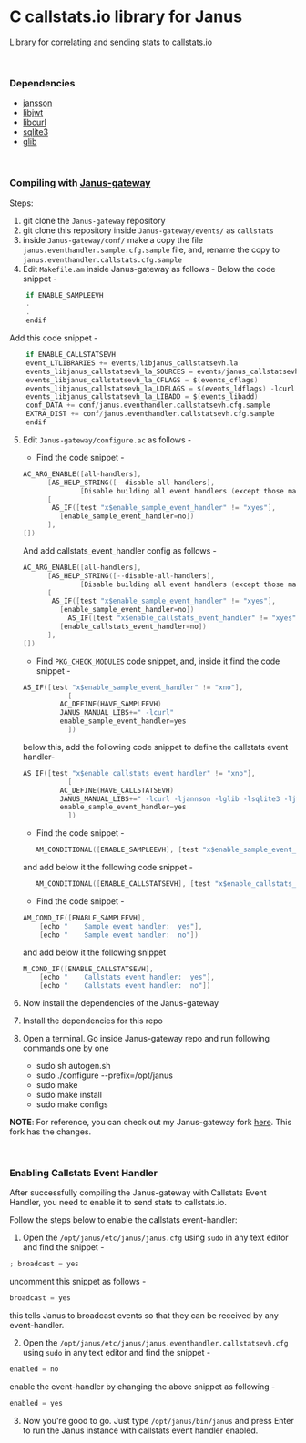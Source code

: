 # C callstats.io library for Janus

Library for correlating and sending stats to [callstats.io](https://callstats.io)

<br />

### Dependencies   

   * [jansson](https://github.com/akheron/jansson)
   * [libjwt](https://github.com/benmcollins/libjwt)
   * [libcurl](https://curl.haxx.se/libcurl/c/)
   * [sqlite3](https://www.sqlite.org/capi3ref.html)
   * [glib](https://developer.gnome.org/glib/)

<br />

### Compiling with [Janus-gateway](https://github.com/meetecho/janus-gateway)

Steps:

1. git clone the `Janus-gateway` repository
2. git clone this repository inside `Janus-gateway/events/` as `callstats`
3. inside `Janus-gateway/conf/` make a copy the file `janus.eventhandler.sample.cfg.sample`
file, and, rename the copy to `janus.eventhandler.callstats.cfg.sample`
4. Edit `Makefile.am` inside Janus-gateway as follows -
Below the code snippet -
```C
    if ENABLE_SAMPLEEVH
    .
    .
    endif
```
Add this code snippet -
```C
    if ENABLE_CALLSTATSEVH
    event_LTLIBRARIES += events/libjanus_callstatsevh.la
    events_libjanus_callstatsevh_la_SOURCES = events/janus_callstatsevh.c
    events_libjanus_callstatsevh_la_CFLAGS = $(events_cflags)
    events_libjanus_callstatsevh_la_LDFLAGS = $(events_ldflags) -lcurl -lsqlite3 -ljwt -ljansson -lglib
    events_libjanus_callstatsevh_la_LIBADD = $(events_libadd)
    conf_DATA += conf/janus.eventhandler.callstatsevh.cfg.sample
    EXTRA_DIST += conf/janus.eventhandler.callstatsevh.cfg.sample
    endif
```
5. Edit `Janus-gateway/configure.ac` as follows -

	* Find the code snippet -
	```C
	AC_ARG_ENABLE([all-handlers],
	      [AS_HELP_STRING([--disable-all-handlers],
			      [Disable building all event handlers (except those manually enabled)])],
	      [
	       AS_IF([test "x$enable_sample_event_handler" != "xyes"],
		     [enable_sample_event_handler=no])
	      ],
	[])
	```

	And add callstats_event_handler config as follows -

	```C
	AC_ARG_ENABLE([all-handlers],
	      [AS_HELP_STRING([--disable-all-handlers],
			      [Disable building all event handlers (except those manually enabled)])],
	      [
	       AS_IF([test "x$enable_sample_event_handler" != "xyes"],
		     [enable_sample_event_handler=no])
			   AS_IF([test "x$enable_callstats_event_handler" != "xyes"],
		     [enable_callstats_event_handler=no])
	      ],
	[])
	```

	* Find `PKG_CHECK_MODULES` code snippet, and, inside it
	find the code snippet -
	```C
	AS_IF([test "x$enable_sample_event_handler" != "xno"],
		       [
			 AC_DEFINE(HAVE_SAMPLEEVH)
			 JANUS_MANUAL_LIBS+=" -lcurl"
			 enable_sample_event_handler=yes
		       ])
	```

	below this, add the following code snippet to define the callstats event handler-
	```C
	AS_IF([test "x$enable_callstats_event_handler" != "xno"],
		       [
			 AC_DEFINE(HAVE_CALLSTATSEVH)
			 JANUS_MANUAL_LIBS+=" -lcurl -ljannson -lglib -lsqlite3 -ljwt"
			 enable_sample_event_handler=yes
		       ])
	```

	* Find the code snippet -
	```C
	   AM_CONDITIONAL([ENABLE_SAMPLEEVH], [test "x$enable_sample_event_handler" = "xyes"])
	```
	and add below it the following code snippet -

	```C
	   AM_CONDITIONAL([ENABLE_CALLSTATSEVH], [test "x$enable_callstats_event_handler" = "xyes"])
	```

	* Find the code snippet -

	```C
	AM_COND_IF([ENABLE_SAMPLEEVH],
		[echo "    Sample event handler:  yes"],
		[echo "    Sample event handler:  no"])
	````

	and add below it the following snippet

	```C
	M_COND_IF([ENABLE_CALLSTATSEVH],
		[echo "    Callstats event handler:  yes"],
		[echo "    Callstats event handler:  no"])
	```

6. Now install the dependencies of the Janus-gateway
7. Install the dependencies for this repo
8. Open a terminal. Go inside Janus-gateway repo and run following commands one by one
	* sudo sh autogen.sh
	* sudo ./configure --prefix=/opt/janus
	* sudo make
	* sudo make install
	* sudo make configs

**NOTE**: For reference, you can check out my Janus-gateway fork [here](https://github.com/code-master5/janus-gateway/tree/callstats-integration). This fork has the changes.

<br />

### Enabling Callstats Event Handler

After successfully compiling the Janus-gateway with Callstats Event Handler,
you need to enable it to send stats to callstats.io.

Follow the steps below to enable the callstats event-handler:

1. Open the `/opt/janus/etc/janus/janus.cfg` using `sudo` in any text editor
and find the snippet -
```C
; broadcast = yes
```
uncomment this snippet as follows -

```C
broadcast = yes
```
this tells Janus to broadcast events so that they can be received by any event-handler.

2. Open the `/opt/janus/etc/janus/janus.eventhandler.callstatsevh.cfg` using `sudo` in any text editor
and find the snippet -
```C
enabled = no
```
enable the event-handler by changing the above snippet as following -
```C
enabled = yes
```
3. Now you're good to go. Just type `/opt/janus/bin/janus` and press Enter to run the Janus instance
with callstats event handler enabled.
